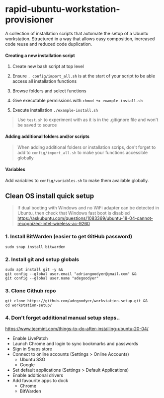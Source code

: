 # rapid-ubuntu-workstation-provisioner

A collection of installation scripts that automate the setup of a Ubuntu workstation. Structured in a way that allows easy composition, increased code reuse and reduced code duplication.

#### Creating a new installation script

1. Create new bash script at top level

2. Ensure `. config/import_all.sh` is at the start of your script to be able access all installation functions

3. Browse folders and select functions

4. Give executable permissions with `chmod +x example-install.sh`

5. Execute installation `./example-install.sh`

> Use `test.sh` to experiment with as it is in the .gitignore file and won't be saved to source

#### Adding additional folders and/or scripts

>When adding additional folders or installation scrips, don't forget to add to `config/import_all.sh` to make your functions accessible globally

#### Variables

Add variables to ` config/variables.sh ` to make them available globally.


## Clean OS install quick setup

> If dual booting with Windows and no WiFi adapter can be detected in Ubuntu, then check that Windows fast boot is disabled https://askubuntu.com/questions/1083369/ubuntu-18-04-cannot-recognized-intel-wireless-ac-9260

### 1. Install BitWarden (easier to get GitHub password)
`sudo snap install bitwarden`

### 2. Install git and setup globals
```
sudo apt install git -y &&
git config --global user.email "adriangoodyer@gmail.com" &&
git config --global user.name "adegoodyer"
```

### 3. Clone Github repo
```
git clone https://github.com/adegoodyer/workstation-setup.git &&
cd workstation-setup/
```

### 4. Don't forget additional manual setup steps..

https://www.tecmint.com/things-to-do-after-installing-ubuntu-20-04/

- Enable LivePatch
- Launch Chrome and login to sync bookmarks and passwords
- Sign in Snaps store
- Connect to online accounts (Settings > Online Accounts)
    - Ubuntu SSO
    - Google
- Set default applications (Settings > Default Applications)
- Enable additional drivers
- Add favourite apps to dock
    - Chrome
    - BitWarden